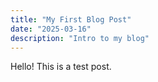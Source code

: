 ```yaml
---
title: "My First Blog Post"
date: "2025-03-16"
description: "Intro to my blog"
---
```


Hello! This is a test post.
